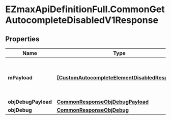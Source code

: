 # EZmaxApiDefinitionFull.CommonGetAutocompleteDisabledV1Response

## Properties

Name | Type | Description | Notes
------------ | ------------- | ------------- | -------------
**mPayload** | [**[CustomAutocompleteElementDisabledResponse]**](CustomAutocompleteElementDisabledResponse.md) | Generic Autocomplete Response with a bDisabled Flag | 
**objDebugPayload** | [**CommonResponseObjDebugPayload**](CommonResponseObjDebugPayload.md) |  | [optional] 
**objDebug** | [**CommonResponseObjDebug**](CommonResponseObjDebug.md) |  | [optional] 


